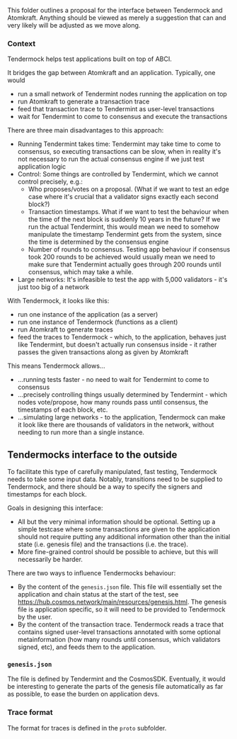 This folder outlines a proposal for the interface between Tendermock and Atomkraft.
Anything should be viewed as merely a suggestion that can and very likely will be adjusted as we move along.

### Context
Tendermock helps test applications built on top of ABCI.

It bridges the gap between Atomkraft and an application.
Typically, one would
* run a small network of Tendermint nodes running the application on top
* run Atomkraft to generate a transaction trace
* feed that transaction trace to Tendermint as user-level transactions
* wait for Tendermint to come to consensus and execute the transactions

There are three main disadvantages to this approach:
* Running Tendermint takes time: Tendermint may take time to come to consensus, so executing transactions can be slow, when in reality it's not necessary to run the actual consensus engine if we just test application logic
* Control: Some things are controlled by Tendermint, which we cannot control precisely, e.g.:
    * Who proposes/votes on a proposal. (What if we want to test an edge case where it's crucial that a validator signs exactly each second block?)
    * Transaction timestamps. What if we want to test the behaviour when the time of the next block is suddenly 10 years in the future? If we run the actual Tendermint, this would mean we need to somehow manipulate the timestamp
    Tendermint gets from the system, since the time is determined by the consensus engine
    * Number of rounds to consensus. Testing app behaviour if consensus took 200 rounds to be achieved would usually mean we need to make sure that Tendermint actually goes through 200 rounds until consensus, which may take a while.
* Large networks: It's infeasible to test the app with 5,000 validators - it's just too big of a network

With Tendermock, it looks like this:
* run one instance of the application (as a server)
* run one instance of Tendermock (functions as a client)
* run Atomkraft to generate traces
* feed the traces to Tendermock - which, to the application, behaves just like Tendermint, but doesn't actually run consensus inside - it rather passes the given transactions along as given by Atomkraft
  
This means Tendermock allows...
* ...running tests faster - no need to wait for Tendermint to come to consensus
* ...precisely controlling things usually determined by Tendermint - which nodes vote/propose, how many rounds pass until consensus, the timestamps of each block, etc.
* ...simulating large networks - to the application, Tendermock can make it look like there are thousands of validators in the network, without needing to run more than a single instance.

## Tendermocks interface to the outside

To facilitate this type of carefully manipulated, fast testing,
Tendermock needs to take some input data.
Notably, transitions need to be supplied to Tendermock, and there should be a way to specify the signers and timestamps for each block.

Goals in designing this interface:
* All but the very minimal information should be optional. Setting up a simple
testcase where some transactions are given to the application
should not require putting any additional information other than
the initial state (i.e. genesis file) and the transactions (i.e. the trace).
* More fine-grained control should be possible to achieve,
but this will necessarily be harder.

There are two ways to influence Tendermocks behaviour:
* By the content of the `genesis.json` file. This file will essentially set the application
and chain status at the start of the test, see https://hub.cosmos.network/main/resources/genesis.html. The genesis file is application specific, so it will need
to be provided to Tendermock by the user.
* By the content of the transaction trace. Tendermock reads a trace that contains signed user-level transactions annotated with some optional metainformation (how many rounds until consensus, which validators signed, etc), and feeds them to the application.

### `genesis.json`

The file is defined by Tendermint and the CosmosSDK.
Eventually, it would be interesting to generate the parts of the genesis file automatically as far as possible, to ease the burden on application devs.

### Trace format

The format for traces is defined in the `proto` subfolder.